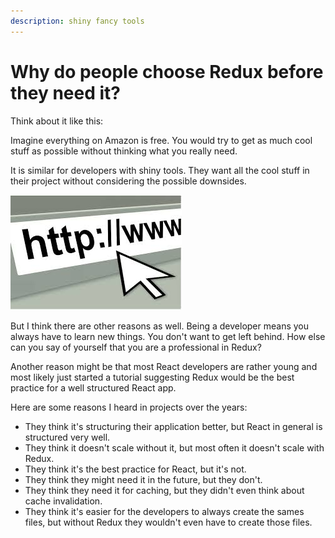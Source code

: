 ```yaml
---
description: shiny fancy tools
---
```


# Why do people choose Redux before they need it?

Think about it like this:

Imagine everything on Amazon is free. You would try to get as much cool stuff as possible without thinking what you really need. 

It is similar for developers with shiny tools. They want all the cool stuff in their project without considering the possible downsides.

![](.gitbook/assets/image%20%287%29.png)

But I think there are other reasons as well. Being a developer means you always have to learn new things. You don't want to get left behind. How else can you say of yourself that you are a professional in Redux?

Another reason might be that most React developers are rather young and most likely just started a tutorial suggesting Redux would be the best practice for a well structured React app.

Here are some reasons I heard in projects over the years:

* They think it's structuring their application better, but React in general is structured very well.
* They think it doesn't scale without it, but most often it doesn't scale with Redux.
* They think it's the best practice for React, but it's not.
* They think they might need it in the future, but they don't.
* They think they need it for caching, but they didn't even think about cache invalidation.
* They think it's easier for the developers to always create the sames files, but without Redux they wouldn't even have to create those files.



